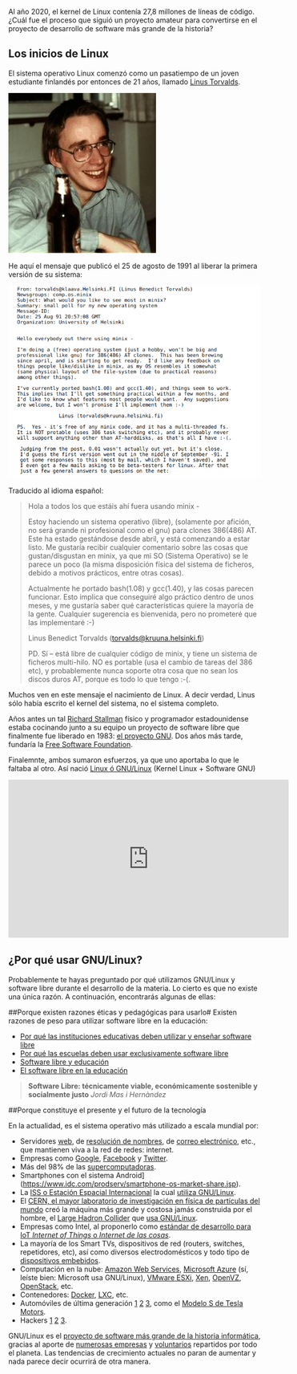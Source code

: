 Al año 2020, el kernel de Linux contenía 27,8 millones de líneas de código. ¿Cuál fue el proceso que siguió un proyecto amateur para convertirse en el proyecto de desarrollo de software más grande de la historia?

## Los inicios de Linux

El sistema operativo Linux comenzó como un pasatiempo de un joven estudiante finlandés por entonces de 21 años, llamado [Linus Torvalds](https://es.wikipedia.org/wiki/Linus_Torvalds). 

![Linus Torvalds en 1991](imgGNULinux/linus1991.jpg)

He aquí el mensaje que publicó el 25 de agosto de 1991 al liberar la primera versión de su sistema: 

![Arquitectura de GNU/Linux](imgGNULinux/linus-message.png)

Traducido al idioma español: 

> Hola a todos los que estáis ahí fuera usando minix -
> 
>Estoy haciendo un sistema operativo (libre), (solamente por afición, no será grande ni profesional como el gnu) para clones 386(486) AT. Este ha estado gestándose desde abril, y está comenzando a estar listo. Me gustaría recibir cualquier comentario sobre las cosas que gustan/disgustan en minix, ya que mi SO (Sistema Operativo) se le parece un poco (la misma disposición física del sistema de ficheros, debido a motivos prácticos, entre otras cosas).
> 
>Actualmente he portado bash(1.08) y gcc(1.40), y las cosas parecen funcionar. Esto implica que conseguiré algo práctico dentro de unos meses, y me gustaría saber qué características quiere la mayoría de la gente. Cualquier sugerencia es bienvenida, pero no prometeré que las implementaré :-)
> 
>Linus Benedict Torvalds (torvalds@kruuna.helsinki.fi)
> 
>PD. Sí – está libre de cualquier código de minix, y tiene un sistema de ficheros multi-hilo. NO es portable (usa el cambio de tareas del 386 etc), y probablemente nunca soporte otra cosa que no sean los discos duros AT, porque es todo lo que tengo :-(.

Muchos ven en este mensaje el nacimiento de Linux. A decir verdad, Linus sólo había escrito el kernel del sistema, no el sistema completo. 

Años antes un tal [Richard Stallman](https://es.wikipedia.org/wiki/Richard_Stallman) físico y programador estadounidense estaba cocinando junto a su equipo un proyecto de software libre que finalmente fue liberado en 1983: [el proyecto GNU](https://www.gnu.org/home.es.html). Dos años más tarde, fundaría la [Free Software Foundation](https://www.fsf.org/es). 

Finalemnte, ambos sumaron esfuerzos, ya que uno aportaba lo que le faltaba al otro. Así nació [Linux ó GNU/Linux](https://es.wikipedia.org/wiki/Controversia_por_la_denominaci%C3%B3n_GNU/Linux) (Kernel Linux + Software GNU)

<iframe width="560" height="315" src="https://www.youtube.com/embed/MNXIXDbEmVc" title="YouTube video player" frameborder="0" allow="accelerometer; autoplay; clipboard-write; encrypted-media; gyroscope; picture-in-picture" allowfullscreen></iframe>

## ¿Por qué usar GNU/Linux?

Probablemente te hayas preguntado por qué utilizamos GNU/Linux y software libre durante el desarrollo de la materia. Lo cierto es que no existe una única razón. A continuación, encontrarás algunas de ellas: 

##Porque existen razones éticas y pedagógicas para usarlo#
Existen razones de peso para utilizar software libre en la educación:

* [Por qué las instituciones educativas deben utilizar y enseñar software libre](https://www.gnu.org/education/edu-why.html)
* [Por qué las escuelas deben usar exclusivamente software libre](https://www.gnu.org/education/edu-schools.es.html)
* [Software libre y educación](https://www.gnu.org/education/education.es.html)
* [El software libre en la educación](https://es.wikibooks.org/wiki/El_software_libre_en_la_educaci%C3%B3n/Teor%C3%ADa)

> **Software Libre: técnicamente viable, económicamente sostenible y socialmente justo** _Jordi Mas i Hernàndez_

##Porque constituye el presente y el futuro de la tecnología

En la actualidad, es el sistema operativo más utilizado a escala mundial por:

* Servidores [web](http://news.netcraft.com/archives/category/web-server-survey/), de [resolución de nombres](https://en.wikipedia.org/wiki/Root_name_server#Root_server_addresses), de [correo electrónico](http://www.securityspace.com/s_survey/data/man.201512/mxsurvey.html), etc., que mantienen viva a la red de redes: internet.
* Empresas como [Google](http://toolbar.netcraft.com/site_report?url=google.com), [Facebook](http://toolbar.netcraft.com/site_report?url=facebook.com) y [Twitter](http://toolbar.netcraft.com/site_report?url=twitter.com). 
* Más del 98% de las [supercomputadoras](http://www.top500.org/statistics/list/).
* Smartphones con el  sistema Android](https://www.idc.com/prodserv/smartphone-os-market-share.jsp).
* La [ISS o Estación Espacial Internacional](https://es.wikipedia.org/wiki/Estaci%C3%B3n_Espacial_Internacional) la cual [utiliza GNU/Linux](http://www.20minutos.es/noticia/1809627/0/nasa/sistema-operativo/windows-por-linux/).
* El [CERN, el mayor laboratorio de investigación en física de partículas del mundo](https://es.wikipedia.org/wiki/Organizaci%C3%B3n_Europea_para_la_Investigaci%C3%B3n_Nuclear) creó la máquina más grande y costosa jamás construida por el hombre, el [Large Hadron Collider](http://home.cern/topics/large-hadron-collider) que [usa GNU/Linux](https://linux.web.cern.ch/linux/scientific.shtml).
* Empresas como Intel, al proponerlo como [estándar de desarrollo para IoT _Internet of Things_ o _Internet de las cosas_](https://software.intel.com/es-es/iot/pulsar).
* La mayoría de los Smart TVs, dispositivos de red (routers, switches, repetidores, etc), así como diversos electrodomésticos y todo tipo de [dispositivos embebidos](http://linuxgizmos.com/).
* Computación en la nube: [Amazon Web Services](https://aws.amazon.com/es/), [Microsoft Azure](https://azure.microsoft.com/es-es/documentation/articles/virtual-machines-linux-opensource/) (sí, leíste bien: Microsoft usa GNU/Linux), [VMware ESXi](https://es.wikipedia.org/wiki/VMware_ESX), [Xen](https://es.wikipedia.org/wiki/Xen), [OpenVZ](https://es.wikipedia.org/wiki/OpenVZ), [OpenStack](https://es.wikipedia.org/wiki/OpenStack), etc.
* Contenedores: [Docker](https://es.wikipedia.org/wiki/Docker_%28software%29), [LXC](https://es.wikipedia.org/wiki/LXC), etc.
* Automóviles de última generación [1](http://www.telam.com.ar/notas/201407/70241-linux-presento-su-alternativa-de-codigo-abierto-para-los-automoviles-conectados.html) [2](https://www.automotivelinux.org/) [3](http://www.siliconweek.es/workspace/toyota-implementara-linux-en-sus-vehiculos-13472), como el [Modelo S de Tesla Motors](https://www.teslamotors.com/es_MX/models?redirect=no).
* Hackers [1](http://www.20minutos.es/noticia/1585441/0/luis-ivan-cuende/holalabs/hack-now/) [2](http://www.hackinglinuxexposed.com/about/why_linux.html) [3](http://lamiradadelreplicante.com/2015/07/28/los-hackers-de-mr-robot-usan-kali-linux/).

GNU/Linux es el [proyecto de software más grande de la historia informática](https://www.youtube.com/watch?v=YkzwTk_apMU), gracias al aporte de [numerosas empresas](http://www.linuxfoundation.org/about/members) y [voluntarios](https://www.openhub.net/p/linux/contributors) repartidos por todo el planeta. Las tendencias de crecimiento actuales no paran de aumentar y nada parece decir ocurrirá de otra manera. 